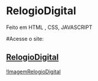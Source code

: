 # RelogioDigital

Feito em HTML , CSS, JAVASCRIPT

#Acesse o site:
## [RelogioDigital]( https://wilhiamjr.github.io/RelogioDigital/)
[!ImagemRelogioDigital](https://wilhiamjr.github.io/RelogioDigital/)
